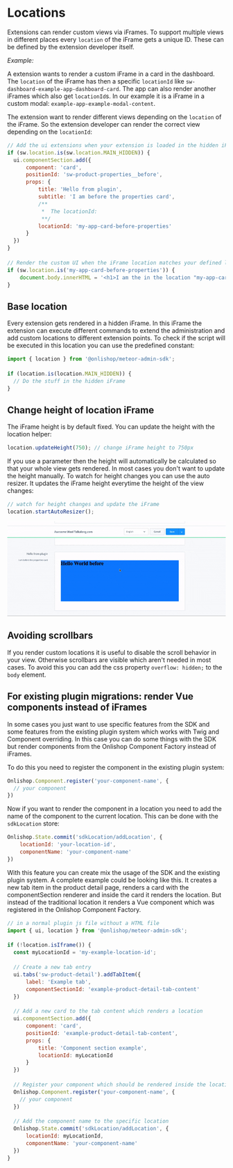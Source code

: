 # Locations

Extensions can render custom views via iFrames. To support multiple views in different places every `location` of the iFrame gets a unique ID. These can be defined by the extension developer itself.

*Example:*  

A extension wants to render a custom iFrame in a card in the dashboard. The `location` of the iFrame has then a specific `locationId` like `sw-dashboard-example-app-dashboard-card`. The app can also render another iFrames which also get `locationId`s. In our example it is a iFrame in a custom modal: `example-app-example-modal-content`.

The extension want to render different views depending on the `location` of the iFrame. So the extension developer can render the correct view depending on the `locationId`:
```js
// Add the ui extensions when your extension is loaded in the hidden iFrame
if (sw.location.is(sw.location.MAIN_HIDDEN)) {
  ui.componentSection.add({
      component: 'card',
      positionId: 'sw-product-properties__before',
      props: {
          title: 'Hello from plugin',
          subtitle: 'I am before the properties card',
          /**
           *  The locationId:
           **/
          locationId: 'my-app-card-before-properties'
      }
  })
}

// Render the custom UI when the iFrame location matches your defined location
if (sw.location.is('my-app-card-before-properties')) {
    document.body.innerHTML = '<h1>I am the in the location "my-app-card-before-properties"</h1>';
}
```

## Base location
Every extension gets rendered in a hidden iFrame. In this iFrame the extension can execute different commands to extend
the administration and add custom locations to different extension points. To check if the script will be executed in this
location you can use the predefined constant:

```js
import { location } from '@onlishop/meteor-admin-sdk';

if (location.is(location.MAIN_HIDDEN)) {
  // Do the stuff in the hidden iFrame
}
```

## Change height of location iFrame
The iFrame height is by default fixed. You can update the height with the location helper:
```js
location.updateHeight(750); // change iFrame height to 750px
```

If you use a parameter then the height will automatically be calculated so that your whole view gets rendered. In most cases
you don't want to update the height manually. To watch for height changes you can use the auto resizer. It updates the iFrame
height everytime the height of the view changes:
```js
// watch for height changes and update the iFrame
location.startAutoResizer();
```
![Auto Resizer example](./assets/auto-resizer.gif)

## Avoiding scrollbars
If you render custom locations it is useful to disable the scroll behavior in your view. Otherwise scrollbars are visible
which aren't needed in most cases. To avoid this you can add the css property `overflow: hidden;` to the `body` element.

## For existing plugin migrations: render Vue components instead of iFrames
In some cases you just want to use specific features from the SDK and some features from the existing plugin system which works with Twig and Component overriding. In this case you can do some things with the SDK but render components from the Onlishop Component Factory instead of iFrames.

To do this you need to register the component in the existing plugin system:

```js
Onlishop.Component.register('your-component-name', {
  // your component
})
```

Now if you want to render the component in a location you need to add the name of the component to the current location. This can be done with the `sdkLocation` store:
```js
Onlishop.State.commit('sdkLocation/addLocation', {
    locationId: 'your-location-id',
    componentName: 'your-component-name'
})
```

With this feature you can create mix the usage of the SDK and the existing plugin system. A complete example could be looking like this. It creates a new tab item in the product detail page, renders a card with the componentSection renderer and inside the card it renders the location. But instead of the traditional location it renders a Vue component which was registered in the Onlishop Component Factory.

```js
// in a normal plugin js file without a HTML file
import { ui, location } from '@onlishop/meteor-admin-sdk';

if (!location.isIframe()) {
  const myLocationId = 'my-example-location-id';

  // Create a new tab entry
  ui.tabs('sw-product-detail').addTabItem({
      label: 'Example tab',
      componentSectionId: 'example-product-detail-tab-content'
  })

  // Add a new card to the tab content which renders a location
  ui.componentSection.add({
      component: 'card',
      positionId: 'example-product-detail-tab-content',
      props: {
          title: 'Component section example',
          locationId: myLocationId
      }
  })

  // Register your component which should be rendered inside the location
  Onlishop.Component.register('your-component-name', {
    // your component
  })

  // Add the component name to the specific location
  Onlishop.State.commit('sdkLocation/addLocation', {
      locationId: myLocationId,
      componentName: 'your-component-name'
  })
}
```